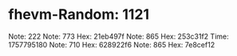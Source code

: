 # fhevm-Random: 1121
Note: 222
Note: 773
Hex: 21eb497f
Note: 865
Hex: 253c31f2
Time: 1757795180
Note: 710
Hex: 628922f6
Note: 865
Hex: 7e8cef12
